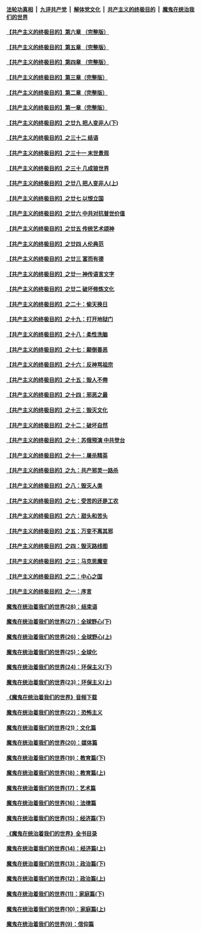 ####  [法轮功真相](../../../../basic/blob/master/README.md?t=06250502) &nbsp;|&nbsp; [九评共产党](../../../../9ping.md/blob/master/README.md?t=06250502) &nbsp;|&nbsp; [解体党文化](../../../../jtdwh.md/blob/master/README.md?t=06250502)  &nbsp;|&nbsp; [共产主义的终极目的](../../../../gczydzjmd.md/blob/master/README.md?t=06250502) &nbsp;|&nbsp; [魔鬼在统治我们的世界](../../../../mgztzwmdsj.md/blob/master/README.md?t=06250502) 

#### [【共产主义的终极目的】第六章 （完整版）](../pages/nsc422/n11428913.md?t=06250502) 

#### [【共产主义的终极目的】第五章 （完整版）](../pages/nsc422/n11428912.md?t=06250502) 

#### [【共产主义的终极目的】第四章 （完整版）](../pages/nsc422/n11428907.md?t=06250502) 

#### [【共产主义的终极目的】第三章（完整版）](../pages/nsc422/n11428848.md?t=06250502) 

#### [【共产主义的终极目的】第二章（完整版）](../pages/nsc422/n11428831.md?t=06250502) 

#### [【共产主义的终极目的】第一章（完整版）](../pages/nsc422/n11417651.md?t=06250502) 

#### [【共产主义的终极目的】之廿九 把人变非人(下)](../pages/nsc422/n11344140.md?t=06250502) 

#### [【共产主义的终极目的】之三十二 结语](../pages/nsc422/n11360535.md?t=06250502) 

#### [【共产主义的终极目的】之三十一 末世景观](../pages/nsc422/n11351129.md?t=06250502) 

#### [【共产主义的终极目的】之三十 几成狼世界](../pages/nsc422/n11348280.md?t=06250502) 

#### [【共产主义的终极目的】之廿八 把人变非人(上)](../pages/nsc422/n11340492.md?t=06250502) 

#### [【共产主义的终极目的】之廿七 以恨立国](../pages/nsc422/n11336944.md?t=06250502) 

#### [【共产主义的终极目的】之廿六 中共对抗普世价值](../pages/nsc422/n11324785.md?t=06250502) 

#### [【共产主义的终极目的】之廿五 传统艺术颂神](../pages/nsc422/n11296396.md?t=06250502) 

#### [【共产主义的终极目的】之廿四 人伦典范](../pages/nsc422/n11296397.md?t=06250502) 

#### [【共产主义的终极目的】之廿三 富而有德](../pages/nsc422/n11283598.md?t=06250502) 

#### [【共产主义的终极目的】之廿一 神传语言文字](../pages/nsc422/n11263265.md?t=06250502) 

#### [【共产主义的终极目的】之廿二 破坏修炼文化](../pages/nsc422/n11245728.md?t=06250502) 

#### [【共产主义的终极目的】之二十：偷天换日](../pages/nsc422/n11238846.md?t=06250502) 

#### [【共产主义的终极目的】之十九：打开地狱门](../pages/nsc422/n11206376.md?t=06250502) 

#### [【共产主义的终极目的】之十八：柔性洗脑](../pages/nsc422/n11199994.md?t=06250502) 

#### [【共产主义的终极目的】之十七：颠倒善恶](../pages/nsc422/n11179782.md?t=06250502) 

#### [【共产主义的终极目的】之十六：反神骂祖宗](../pages/nsc422/n11166798.md?t=06250502) 

#### [【共产主义的终极目的】之十五：毁人不倦](../pages/nsc422/n11166792.md?t=06250502) 

#### [【共产主义的终极目的】之十四：邪恶之最](../pages/nsc422/n11150249.md?t=06250502) 

#### [【共产主义的终极目的】之十三：毁灭文化](../pages/nsc422/n11135227.md?t=06250502) 

#### [【共产主义的终极目的】之十二：破坏自然](../pages/nsc422/n11135214.md?t=06250502) 

#### [【共产主义的终极目的】之十：苏俄预演 中共登台](../pages/nsc422/n11118424.md?t=06250502) 

#### [【共产主义的终极目的】之十一：屠杀精英](../pages/nsc422/n11118442.md?t=06250502) 

#### [【共产主义的终极目的】之九：共产邪灵一路杀](../pages/nsc422/n11114139.md?t=06250502) 

#### [【共产主义的终极目的】之八：毁灭人类](../pages/nsc422/n11108503.md?t=06250502) 

#### [【共产主义的终极目的】之七：受苦的还是工农](../pages/nsc422/n11101809.md?t=06250502) 

#### [【共产主义的终极目的】之六：甜头和苦头](../pages/nsc422/n11096971.md?t=06250502) 

#### [【共产主义的终极目的】之五：万变不离其邪](../pages/nsc422/n11091285.md?t=06250502) 

#### [【共产主义的终极目的】之四：毁灭路线图](../pages/nsc422/n11086284.md?t=06250502) 

#### [【共产主义的终极目的】之三：马克思魔变](../pages/nsc422/n11061941.md?t=06250502) 

#### [【共产主义的终极目的】之二：中心之国](../pages/nsc422/n11047728.md?t=06250502) 

#### [【共产主义的终极目的】之一：序言](../pages/nsc422/n11086077.md?t=06250502) 

#### [魔鬼在统治着我们的世界(28)：结束语](../pages/nsc422/n10936246.md?t=06250502) 

#### [魔鬼在统治着我们的世界(27)：全球野心(下)](../pages/nsc422/n10928319.md?t=06250502) 

#### [魔鬼在统治着我们的世界(26)：全球野心(上)](../pages/nsc422/n10900318.md?t=06250502) 

#### [魔鬼在统治着我们的世界(25)：全球化](../pages/nsc422/n10788205.md?t=06250502) 

#### [魔鬼在统治着我们的世界(24)：环保主义(下)](../pages/nsc422/n10695307.md?t=06250502) 

#### [魔鬼在统治着我们的世界(23)：环保主义(上)](../pages/nsc422/n10688613.md?t=06250502) 

#### [《魔鬼在统治着我们的世界》音频下载](../pages/nsc422/n10635553.md?t=06250502) 

#### [魔鬼在统治着我们的世界(22)：恐怖主义](../pages/nsc422/n10614727.md?t=06250502) 

#### [魔鬼在统治着我们的世界(21)：文化篇](../pages/nsc422/n10597706.md?t=06250502) 

#### [魔鬼在统治着我们的世界(20)：媒体篇](../pages/nsc422/n10586579.md?t=06250502) 

#### [魔鬼在统治着我们的世界(19)：教育篇(下)](../pages/nsc422/n10564808.md?t=06250502) 

#### [魔鬼在统治着我们的世界(18)：教育篇(上)](../pages/nsc422/n10526970.md?t=06250502) 

#### [魔鬼在统治着我们的世界(17)：艺术篇](../pages/nsc422/n10499093.md?t=06250502) 

#### [魔鬼在统治着我们的世界(16)：法律篇](../pages/nsc422/n10485969.md?t=06250502) 

#### [魔鬼在统治着我们的世界(15)：经济篇(下)](../pages/nsc422/n10469975.md?t=06250502) 

#### [《魔鬼在统治着我们的世界》全书目录](../pages/nsc422/n10464261.md?t=06250502) 

#### [魔鬼在统治着我们的世界(14)：经济篇(上)](../pages/nsc422/n10457370.md?t=06250502) 

#### [魔鬼在统治着我们的世界(13)：政治篇(下)](../pages/nsc422/n10448270.md?t=06250502) 

#### [魔鬼在统治着我们的世界(12)：政治篇(上)](../pages/nsc422/n10444576.md?t=06250502) 

#### [魔鬼在统治着我们的世界(11)：家庭篇(下)](../pages/nsc422/n10440961.md?t=06250502) 

#### [魔鬼在统治着我们的世界(10)：家庭篇(上)](../pages/nsc422/n10435448.md?t=06250502) 

#### [魔鬼在统治着我们的世界(9)：信仰篇](../pages/nsc422/n10432159.md?t=06250502) 

